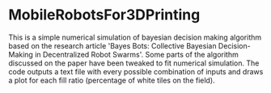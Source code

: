 # MobileRobotsFor3DPrinting
This is a simple numerical simulation of bayesian decision making algorithm based on the research article 'Bayes Bots: Collective Bayesian Decision-Making in Decentralized
Robot Swarms'. Some parts of the algorithm discussed on the paper have been tweaked to fit numerical simulation. The code outputs a text file with every possible combination
of inputs and draws a plot for each fill ratio (percentage of white tiles on the field).
